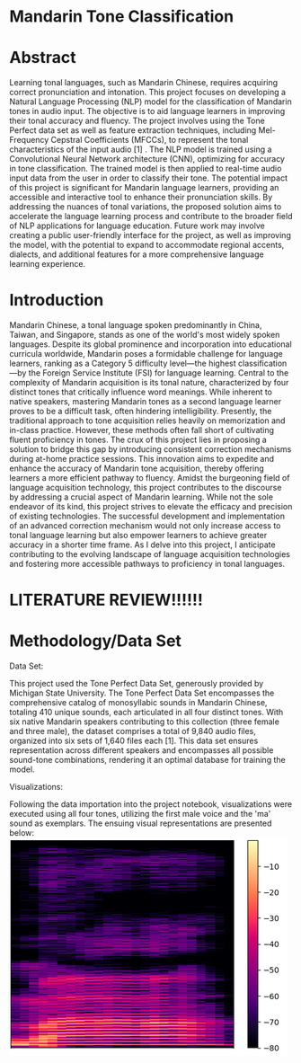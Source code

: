 # Mandarin Tone Classification

# Abstract

Learning tonal languages, such as Mandarin Chinese, requires acquiring correct pronunciation and intonation. This project focuses on developing a Natural Language Processing (NLP) model for the classification of Mandarin tones in audio input. The objective is to aid language learners in improving their tonal accuracy and fluency.
The project involves using the Tone Perfect data set as well as feature extraction techniques, including Mel-Frequency Cepstral Coefficients (MFCCs), to represent the tonal characteristics of the input audio [1] .
The NLP model is trained using a Convolutional Neural Network architecture (CNN), optimizing for accuracy in tone classification. The trained model is then applied to real-time audio input data from the user in order to classify their tone.
The potential impact of this project is significant for Mandarin language learners, providing an accessible and interactive tool to enhance their pronunciation skills. By addressing the nuances of tonal variations, the proposed solution aims to accelerate the language learning process and contribute to the broader field of NLP applications for language education. Future work may involve creating a public user-friendly interface for the project, as well as improving the model, with the potential to expand to accommodate regional accents, dialects, and additional features for a more comprehensive language learning experience.

# Introduction
Mandarin Chinese, a tonal language spoken predominantly in China, Taiwan, and Singapore, stands as one of the world's most widely spoken languages. Despite its global prominence and incorporation into educational curricula worldwide, Mandarin poses a formidable challenge for language learners, ranking as a Category 5 difficulty level—the highest classification—by the Foreign Service Institute (FSI) for language learning. Central to the complexity of Mandarin acquisition is its tonal nature, characterized by four distinct tones that critically influence word meanings. While inherent to native speakers, mastering Mandarin tones as a second language learner proves to be a difficult task, often hindering intelligibility.
Presently, the traditional approach to tone acquisition relies heavily on memorization and in-class practice. However, these methods often fall short of cultivating fluent proficiency in tones. The crux of this project lies in proposing a solution to bridge this gap by introducing consistent correction mechanisms during at-home practice sessions. This innovation aims to expedite and enhance the accuracy of Mandarin tone acquisition, thereby offering learners a more efficient pathway to fluency.
Amidst the burgeoning field of language acquisition technology, this project contributes to the discourse by addressing a crucial aspect of Mandarin learning. While not the sole endeavor of its kind, this project strives to elevate the efficacy and precision of existing technologies. The successful development and implementation of an advanced correction mechanism would not only increase access to tonal language learning but also empower learners to achieve greater accuracy in a shorter time frame. As I delve into this project, I anticipate contributing to the evolving landscape of language acquisition technologies and fostering more accessible pathways to proficiency in tonal languages.

# LITERATURE REVIEW!!!!!!

# Methodology/Data Set

Data Set:

This project used the Tone Perfect Data Set, generously provided by Michigan State University. The Tone Perfect Data Set encompasses the comprehensive catalog of monosyllabic sounds in Mandarin Chinese, totaling 410 unique sounds, each articulated in all four distinct tones. With six native Mandarin speakers contributing to this collection (three female and three male), the dataset comprises a total of 9,840 audio files, organized into six sets of 1,640 files each [1]. This data set ensures representation across different speakers and encompasses all possible sound-tone combinations, rendering it an optimal database for training the model.

Visualizations:

Following the data importation into the project notebook, visualizations were executed using all four tones, utilizing the first male voice and the 'ma' sound as exemplars. The ensuing visual representations are presented below:
![Visualization 1 MFCC #1](First%20Tone%20-%20MFCC%20%231%20Visualization.png)






